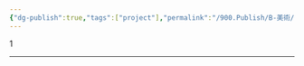 ```yaml
---
{"dg-publish":true,"tags":["project"],"permalink":"/900.Publish/B-美術/2D/","dgPassFrontmatter":true,"noteIcon":"1"}
---
```


1

---